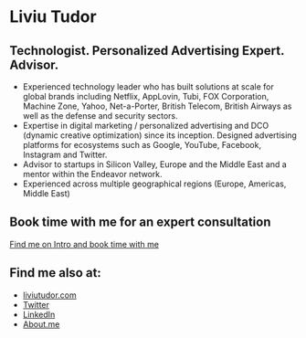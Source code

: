 # Liviu Tudor

## Technologist. Personalized Advertising Expert. Advisor.

* Experienced technology leader who has built solutions at scale for global brands including Netflix, AppLovin, Tubi, FOX Corporation, Machine Zone, Yahoo, Net-a-Porter, British Telecom, British Airways as well as the defense and security sectors.
* Expertise in digital marketing / personalized advertising and DCO (dynamic creative optimization) since its inception. Designed advertising platforms for ecosystems such as Google, YouTube, Facebook, Instagram and Twitter.
* Advisor to startups in Silicon Valley, Europe and the Middle East and a mentor within the Endeavor network.
* Experienced across multiple geographical regions (Europe, Americas, Middle East) 

## Book time with me for an expert consultation

[Find me on Intro and book time with me](https://intro.co/LiviuTudor)

## Find me also at:
* [liviutudor.com](https://liviutudor.com)
* [Twitter](https://twitter.com/liviutudor)
* [LinkedIn](https://www.linkedin.com/in/liviutudor/)
* [About.me](http://about.me/liviutudor)
